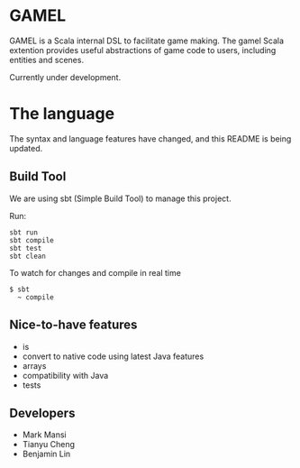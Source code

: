 GAMEL
=====
GAMEL is a Scala internal DSL to facilitate game making. The gamel Scala extention provides useful abstractions of game code to users, including entities and scenes.

Currently under development.

The language
============

The syntax and language features have changed, and this README is being updated.

Build Tool
----------
We are using sbt (Simple Build Tool) to manage this project. 

Run:

  ```
  sbt run
  sbt compile
  sbt test
  sbt clean
  ```

  To watch for changes and compile in real time
  ```
  $ sbt
    ~ compile
  ```


Nice-to-have features
---------------------
+ is
+ convert to native code using latest Java features
+ arrays
+ compatibility with Java
+ tests

Developers
----------
+ Mark Mansi
+ Tianyu Cheng
+ Benjamin Lin
